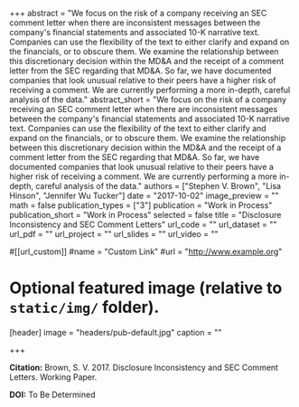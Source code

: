 +++
abstract = "We focus on the risk of a company receiving an SEC comment letter when there are inconsistent messages between the company's financial statements and associated 10-K narrative text. Companies can use the flexibility of the text to either clarify and expand on the financials, or to obscure them. We examine the relationship between this discretionary decision within the MD&A and the receipt of a comment letter from the SEC regarding that MD&A. So far, we have documented companies that look unusual relative to their peers have a higher risk of receiving a comment. We are currently performing a more in-depth, careful analysis of the data."
abstract_short = "We focus on the risk of a company receiving an SEC comment letter when there are inconsistent messages between the company's financial statements and associated 10-K narrative text. Companies can use the flexibility of the text to either clarify and expand on the financials, or to obscure them. We examine the relationship between this discretionary decision within the MD&A and the receipt of a comment letter from the SEC regarding that MD&A. So far, we have documented companies that look unusual relative to their peers have a higher risk of receiving a comment. We are currently performing a more in-depth, careful analysis of the data."
authors = ["Stephen V. Brown", "Lisa Hinson", "Jennifer Wu Tucker"]
date = "2017-10-02"
image_preview = ""
math = false
publication_types = ["3"]
publication = "Work in Process"
publication_short = "Work in Process"
selected = false
title = "Disclosure Inconsistency and SEC Comment Letters"
url_code = ""
url_dataset = ""
url_pdf = ""
url_project = ""
url_slides = ""
url_video = ""

#[[url_custom]]
#name = "Custom Link"
#url = "http://www.example.org"

# Optional featured image (relative to `static/img/` folder).
[header]
image = "headers/pub-default.jpg"
caption = ""

+++

**Citation:** Brown, S. V. 2017. Disclosure Inconsistency and SEC Comment Letters. Working Paper.

**DOI:** To Be Determined
